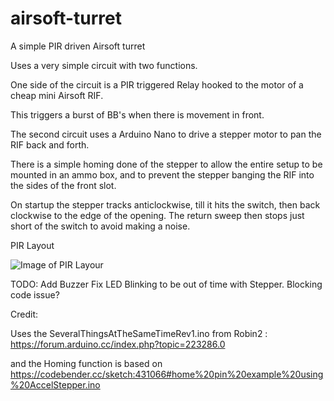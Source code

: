 # airsoft-turret
 A simple PIR driven Airsoft turret


Uses a very simple circuit with two functions. 

One side of the circuit is a PIR triggered Relay hooked to the motor of a cheap mini Airsoft RIF. 

This triggers a burst of BB's when there is movement in front. 

The second circuit uses a Arduino Nano to drive a stepper motor to pan the RIF back and forth.

There is a simple homing done of the stepper to allow the entire setup to be mounted in an ammo box, and to prevent the stepper banging the RIF into the sides of the front slot. 

On startup the stepper tracks anticlockwise, till it hits the switch, then back clockwise to the edge of the opening. The return sweep then stops just short of the switch to avoid making a noise. 


PIR Layout

![Image of PIR Layour](https://imgur.com/R7VK1sg)



TODO:
Add Buzzer 
Fix LED Blinking to be out of time with Stepper. Blocking code issue?


Credit: 

Uses the SeveralThingsAtTheSameTimeRev1.ino from Robin2 : https://forum.arduino.cc/index.php?topic=223286.0

and the Homing function is based on https://codebender.cc/sketch:431066#home%20pin%20example%20using%20AccelStepper.ino 

